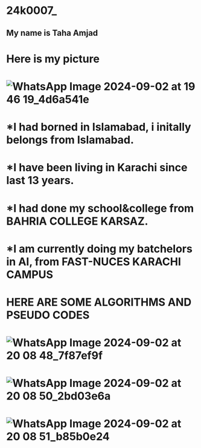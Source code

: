 # 24k0007_
## My name is Taha Amjad
# Here is my picture
# ![WhatsApp Image 2024-09-02 at 19 46 19_4d6a541e](https://github.com/user-attachments/assets/21771fd1-e9bf-4312-b999-4bf28e9017e4)
# *I had borned in Islamabad, i initally belongs from Islamabad.
# *I have been living in Karachi since last 13 years.
# *I had done my school&college from BAHRIA COLLEGE KARSAZ.
# *I am currently doing my batchelors in AI, from FAST-NUCES KARACHI CAMPUS

# HERE ARE SOME ALGORITHMS AND PSEUDO CODES
# ![WhatsApp Image 2024-09-02 at 20 08 48_7f87ef9f](https://github.com/user-attachments/assets/e1396b96-188a-466f-bfc2-a43816b42765)
# ![WhatsApp Image 2024-09-02 at 20 08 50_2bd03e6a](https://github.com/user-attachments/assets/c331a467-cdff-4328-ab64-4369d9e8bd1b)
# ![WhatsApp Image 2024-09-02 at 20 08 51_b85b0e24](https://github.com/user-attachments/assets/5b0ac41c-3a65-4d9e-b45c-795e046de47f)

